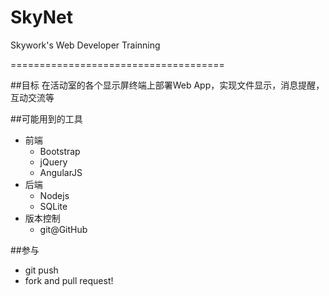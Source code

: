 # SkyNet
Skywork's Web Developer Trainning

=====================================

##目标
在活动室的各个显示屏终端上部署Web App，实现文件显示，消息提醒，互动交流等

##可能用到的工具
- 前端
	- Bootstrap
	- jQuery
	- AngularJS
- 后端
	- Nodejs
	- SQLite
- 版本控制
	- git@GitHub
	
##参与
- git  push
- fork and pull request!